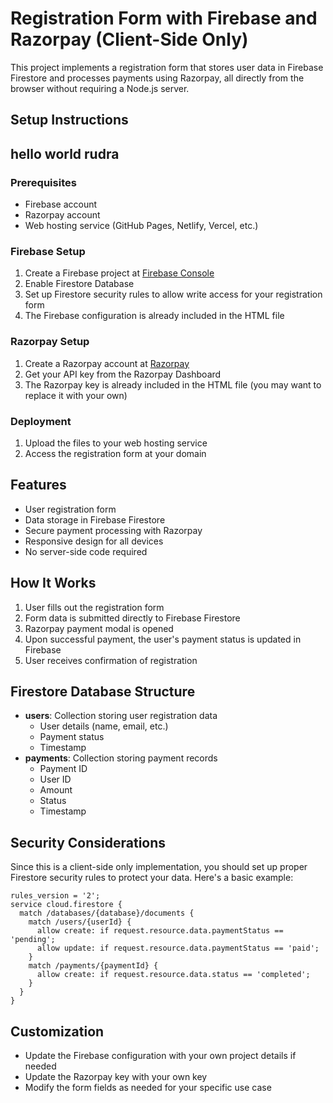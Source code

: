 # Registration Form with Firebase and Razorpay (Client-Side Only)

This project implements a registration form that stores user data in Firebase Firestore and processes payments using Razorpay, all directly from the browser without requiring a Node.js server.

## Setup Instructions

## hello world rudra

### Prerequisites

- Firebase account
- Razorpay account
- Web hosting service (GitHub Pages, Netlify, Vercel, etc.)

### Firebase Setup

1. Create a Firebase project at [Firebase Console](https://console.firebase.google.com/)
2. Enable Firestore Database
3. Set up Firestore security rules to allow write access for your registration form
4. The Firebase configuration is already included in the HTML file

### Razorpay Setup

1. Create a Razorpay account at [Razorpay](https://razorpay.com/)
2. Get your API key from the Razorpay Dashboard
3. The Razorpay key is already included in the HTML file (you may want to replace it with your own)

### Deployment

1. Upload the files to your web hosting service
2. Access the registration form at your domain

## Features

- User registration form
- Data storage in Firebase Firestore
- Secure payment processing with Razorpay
- Responsive design for all devices
- No server-side code required

## How It Works

1. User fills out the registration form
2. Form data is submitted directly to Firebase Firestore
3. Razorpay payment modal is opened
4. Upon successful payment, the user's payment status is updated in Firebase
5. User receives confirmation of registration

## Firestore Database Structure

- **users**: Collection storing user registration data
  - User details (name, email, etc.)
  - Payment status
  - Timestamp
- **payments**: Collection storing payment records
  - Payment ID
  - User ID
  - Amount
  - Status
  - Timestamp

## Security Considerations

Since this is a client-side only implementation, you should set up proper Firestore security rules to protect your data. Here's a basic example:

```
rules_version = '2';
service cloud.firestore {
  match /databases/{database}/documents {
    match /users/{userId} {
      allow create: if request.resource.data.paymentStatus == 'pending';
      allow update: if request.resource.data.paymentStatus == 'paid';
    }
    match /payments/{paymentId} {
      allow create: if request.resource.data.status == 'completed';
    }
  }
}
```

## Customization

- Update the Firebase configuration with your own project details if needed
- Update the Razorpay key with your own key
- Modify the form fields as needed for your specific use case
